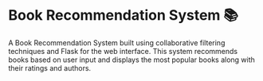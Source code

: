 # Book Recommendation System 📚
A Book Recommendation System built using collaborative filtering techniques and Flask for the web interface. This system recommends books based on user input and displays the most popular books along with their ratings and authors.

